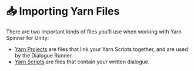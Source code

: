# 📥 Importing Yarn Files

There are two important kinds of files you'll use when working with Yarn Spinner for Unity:

* [Yarn Projects](yarn-projects.md) are files that link your Yarn Scripts together, and are used by the Dialogue Runner.
* [Yarn Scripts](yarn-scripts.md) are files that contain your written dialogue.
